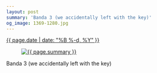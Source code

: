```yaml
---
layout: post
summary: 'Banda 3 (we accidentally left with the key)'
og_image: 1369-1280.jpg
---
```


<div class="post">
 <time>
  <a href="/1369">
   {{ page.date | date: "%B %-d, %Y" }}
  </a>
 </time>
 <a href="/1369">
  <figure data-taken="5/10/2021">
   <img alt="{{ page.summary }}" sizes="(min-width: 700px) 50vw, calc(100vw - 2rem)" src="{{ site.assets_url }}/1369-640.jpg" srcset="{{ site.assets_url }}/1369-320.jpg 320w, {{ site.assets_url }}/1369-640.jpg 640w, {{ site.assets_url }}/1369-960.jpg 960w, {{ site.assets_url }}/1369-1280.jpg 1280w"/>
  </figure>
 </a>
 <span>
  Banda 3 (we accidentally left with the key)
 </span>
</div>
